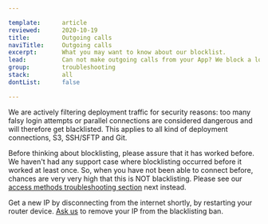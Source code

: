 ```yaml
---

template:      article
reviewed:      2020-10-19
title:         Outgoing calls
naviTitle:     Outgoing calls
excerpt:       What you may want to know about our blocklist.
lead:          Can not make outgoing calls from your App? We block a lot of ports. 
group:         troubleshooting
stack:         all
dontList:      false

---
```


We are actively filtering deployment traffic for security reasons: too many falsy login attempts or parallel connections are considered dangerous and will therefore get blacklisted. This applies to all kind of deployment connections, S3, SSH/SFTP and Git.

Before thinking about blocklisting, please assure that it has worked before. We haven't had any support case where blocklisting occurred before it worked at least once. So, when you have not been able to connect before, chances are very very high that this is NOT blacklisting. Please see our [access methods troubleshooting section](/access-methods#toc-troubleshooting) next instead.

Get a new IP by disconnecting from the internet shortly, by restarting your router device. <a class="type-bold" href="#asd" onclick="Intercom('showNewMessage', 'I might have been blocklisted, my IP is: __.__.__.__. My App Name is _______. Its not the first time I am trying to connect, it has worked before.')">Ask us</a> to remove your IP from the blacklisting ban.